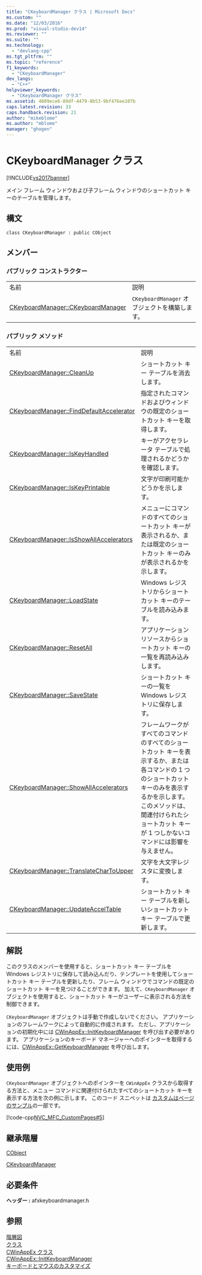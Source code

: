 ```yaml
---
title: "CKeyboardManager クラス | Microsoft Docs"
ms.custom: ""
ms.date: "12/03/2016"
ms.prod: "visual-studio-dev14"
ms.reviewer: ""
ms.suite: ""
ms.technology: 
  - "devlang-cpp"
ms.tgt_pltfrm: ""
ms.topic: "reference"
f1_keywords: 
  - "CKeyboardManager"
dev_langs: 
  - "C++"
helpviewer_keywords: 
  - "CKeyboardManager クラス"
ms.assetid: 4809ece6-89df-4479-8b53-9bf476ee107b
caps.latest.revision: 33
caps.handback.revision: 21
author: "mikeblome"
ms.author: "mblome"
manager: "ghogen"
---
```

# CKeyboardManager クラス
[!INCLUDE[vs2017banner](../../assembler/inline/includes/vs2017banner.md)]

メイン フレーム ウィンドウおよび子フレーム ウィンドウのショートカット キーのテーブルを管理します。  
  
## 構文  
  
```  
class CKeyboardManager : public CObject  
```  
  
## メンバー  
  
### パブリック コンストラクター  
  
|||  
|-|-|  
|名前|説明|  
|[CKeyboardManager::CKeyboardManager](../Topic/CKeyboardManager::CKeyboardManager.md)|`CKeyboardManager` オブジェクトを構築します。|  
  
### パブリック メソッド  
  
|||  
|-|-|  
|名前|説明|  
|[CKeyboardManager::CleanUp](../Topic/CKeyboardManager::CleanUp.md)|ショートカット キー テーブルを消去します。|  
|[CKeyboardManager::FindDefaultAccelerator](../Topic/CKeyboardManager::FindDefaultAccelerator.md)|指定されたコマンドおよびウィンドウの既定のショートカット キーを取得します。|  
|[CKeyboardManager::IsKeyHandled](../Topic/CKeyboardManager::IsKeyHandled.md)|キーがアクセラレータ テーブルで処理されるかどうかを確認します。|  
|[CKeyboardManager::IsKeyPrintable](../Topic/CKeyboardManager::IsKeyPrintable.md)|文字が印刷可能かどうかを示します。|  
|[CKeyboardManager::IsShowAllAccelerators](../Topic/CKeyboardManager::IsShowAllAccelerators.md)|メニューにコマンドのすべてのショートカット キーが表示されるか、または既定のショートカット キーのみが表示されるかを示します。|  
|[CKeyboardManager::LoadState](../Topic/CKeyboardManager::LoadState.md)|Windows レジストリからショートカット キーのテーブルを読み込みます。|  
|[CKeyboardManager::ResetAll](../Topic/CKeyboardManager::ResetAll.md)|アプリケーション リソースからショートカット キーの一覧を再読み込みします。|  
|[CKeyboardManager::SaveState](../Topic/CKeyboardManager::SaveState.md)|ショートカット キーの一覧を Windows レジストリに保存します。|  
|[CKeyboardManager::ShowAllAccelerators](../Topic/CKeyboardManager::ShowAllAccelerators.md)|フレームワークがすべてのコマンドのすべてのショートカット キーを表示するか、または各コマンドの 1 つのショートカット キーのみを表示するかを示します。  このメソッドは、関連付けられたショートカット キーが 1 つしかないコマンドには影響を与えません。|  
|[CKeyboardManager::TranslateCharToUpper](../Topic/CKeyboardManager::TranslateCharToUpper.md)|文字を大文字レジスタに変換します。|  
|[CKeyboardManager::UpdateAccelTable](../Topic/CKeyboardManager::UpdateAccelTable.md)|ショートカット キー テーブルを新しいショートカット キー テーブルで更新します。|  
  
## 解説  
 このクラスのメンバーを使用すると、ショートカット キー テーブルを Windows レジストリに保存して読み込んだり、テンプレートを使用してショートカット キー テーブルを更新したり、フレーム ウィンドウでコマンドの既定のショートカット キーを見つけることができます。  加えて、`CKeyboardManager` オブジェクトを使用すると、ショートカット キーがユーザーに表示される方法を制御できます。  
  
 `CKeyboardManager` オブジェクトは手動で作成しないでください。  アプリケーションのフレームワークによって自動的に作成されます。  ただし、アプリケーションの初期化中には [CWinAppEx::InitKeyboardManager](../Topic/CWinAppEx::InitKeyboardManager.md) を呼び出す必要があります。  アプリケーションのキーボード マネージャーへのポインターを取得するには、[CWinAppEx::GetKeyboardManager](../Topic/CWinAppEx::GetKeyboardManager.md) を呼び出します。  
  
## 使用例  
 `CKeyboardManager` オブジェクトへのポインターを `CWinAppEx` クラスから取得する方法と、メニュー コマンドに関連付けられたすべてのショートカット キーを表示する方法を次の例に示します。  このコード スニペットは [カスタムはページのサンプル](../../top/visual-cpp-samples.md)の一部です。  
  
 [!code-cpp[NVC_MFC_CustomPages#5](../../mfc/reference/codesnippet/CPP/ckeyboardmanager-class_1.cpp)]  
  
## 継承階層  
 [CObject](../Topic/CObject%20Class.md)  
  
 [CKeyboardManager](../../mfc/reference/ckeyboardmanager-class.md)  
  
## 必要条件  
 **ヘッダー :** afxkeyboardmanager.h  
  
## 参照  
 [階層図](../../mfc/hierarchy-chart.md)   
 [クラス](../Topic/MFC%20Classes.md)   
 [CWinAppEx クラス](../../mfc/reference/cwinappex-class.md)   
 [CWinAppEx::InitKeyboardManager](../Topic/CWinAppEx::InitKeyboardManager.md)   
 [キーボードとマウスのカスタマイズ](../../mfc/keyboard-and-mouse-customization.md)
